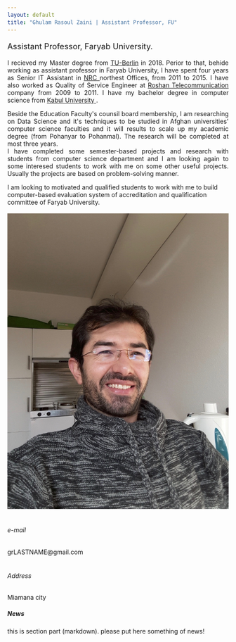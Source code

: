```yaml
---
layout: default
title: "Ghulam Rasoul Zaini | Assistant Professor, FU"
---
```


<!-- - - - - - - - - - - - - - - - -->

<div id="top" class="row">
	<div class="col-sm-8">
		<p class="lead" style="font-size: 130%">
			Assistant Professor, Faryab University.
		</p>
		<p style="text-align: justify;">
			I recieved my Master degree from <a href="www.tu-berlin.de">TU-Berlin</a> in 2018. Perior to that, behide working as assistant professor in Faryab University, I have spent four years as Senior IT Assistant in <a href="www.nrc.no"> NRC </a> northest Offices, from 2011 to 2015. I have also worked as Quality of Service Engineer at <a href="www.roshan.af"> Roshan Telecommunication </a> company from 2009 to 2011. I have my bachelor degree in computer science from <a href="www.ku.af"> Kabul University </a>. 
		</p>
		<p style="text-align: justify;">
			Beside the Education Faculty's counsil board membership, I am researching on Data Science and it's techniques to be studied in Afghan universities' computer science faculties and it will results to scale up my academic degree (from Pohanyar to Pohanmal). The research will be completed at most three years. <br/>
			I have completed some semester-based projects and research with students from computer science department and I am looking again to some interesed students to work with me on some other useful projects. Usually the projects are based on problem-solving manner.
		</p>
		<div class="alert alert-warning" role="alert">
			I am looking to motivated and qualified students to work with me to build computer-based evaluation system of accreditation and qualification committee of Faryab University.
		</div>
	</div>
	<div class="col-md-4">
		<br/>
		    <img src="assets/Rasoul.jpg" class="img-thumbnail" alt="Ghulam Rasoul Zaini">
		<br/><br/>
		<!-- <div class="col-sm-3"> -->
		<h6> <span class="fa fa-envelope"></span> e-mail</h6>
		grLASTNAME@gmail.com
		<br/><br/>
		<h6> <span class="fa fa-map-marker"></span> Address</h6>
		Miamana city
	</div>
</div>


<!-- - - - - - - - - - - - - - - - -->
<div class="row-fluid">
	<div id="news" class="row">
	    <div style="text-align: justify;" class="col-sm-12">
			<h5>News</h5>
			<section markdown="1">
				this is section part (markdown). please put here something of news!
			</section>
		</div>
	</div>
</div>
















